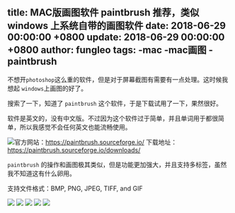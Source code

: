 title: MAC版画图软件 paintbrush 推荐，类似 windows 上系统自带的画图软件
date: 2018-06-29 00:00:00 +0800
update: 2018-06-29 00:00:00 +0800
author: fungleo
tags:
    -mac
    -mac画图
    -paintbrush
---

不想开`photoshop`这么重的软件，但是对于屏幕截图有需要有一点处理。这时候我想起 `windows`上画图的好了。

搜索了一下，知道了 `paintbrush` 这个软件，于是下载试用了一下，果然很好。

软件是英文的，没有中文版。不过因为这个软件过于简单，并且单词用于都很简单，所以我感觉不会任何英文也能流畅使用。

![](https://raw.githubusercontent.com/fengcms/articles/master/image/25/6ec90ee3b0323323695ff18ba126e6.png)官方网站：https://paintbrush.sourceforge.io/
下载地址：https://paintbrush.sourceforge.io/downloads/

`paintbrush` 的操作和画图极其类似，但是功能更加强大，并且支持多标签，虽然我不知道这有什么卵用。

支持文件格式：BMP, PNG, JPEG, TIFF, and GIF

![](https://raw.githubusercontent.com/fengcms/articles/master/image/be/cbafdf94f15cf8902d76877fdc1460.png)
![](https://raw.githubusercontent.com/fengcms/articles/master/image/24/641362db03c26821a3429480b0c2b6.png)
![](https://raw.githubusercontent.com/fengcms/articles/master/image/2c/7e0cd2b25392b01f135e1ce1516df9.png)
![](https://raw.githubusercontent.com/fengcms/articles/master/image/52/e1eadb41625f5749097766a2f1b86f.png)
![](https://paintbrush.sourceforge.io/screenshots/files/ss4.png)